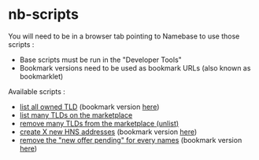 # nb-scripts

You will need to be in a browser tab pointing to Namebase to use those scripts :
- Base scripts must be run in the "Developer Tools"
- Bookmark versions need to be used as bookmark URLs (also known as bookmarklet)

Available scripts :
- [list all owned TLD](./list-tlds.js) (bookmark version [here](./list-tlds-fav.js))
- [list many TLDs on the marketplace](./bulk-market-listing.js)
- [remove many TLDs from the marketplace (unlist)](./bulk-market-unlisting.js)
- [create X new HNS addresses](./create-HNS-addresses.js) (bookmark version [here](./create-HNS-addresses-fav.js))
- [remove the "new offer pending" for every names](./view-all-offers.js) (bookmark version [here](./view-all-offers-fav.js))
